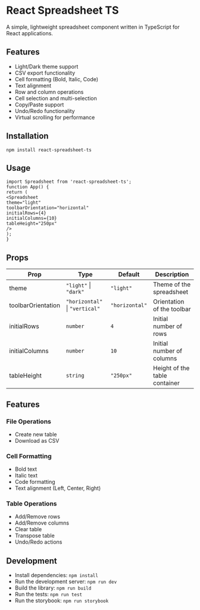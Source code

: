 # React Spreadsheet TS

A simple, lightweight spreadsheet component written in TypeScript for React applications.

## Features

- Light/Dark theme support
- CSV export functionality
- Cell formatting (Bold, Italic, Code)
- Text alignment
- Row and column operations
- Cell selection and multi-selection
- Copy/Paste support
- Undo/Redo functionality
- Virtual scrolling for performance

## Installation
`npm install react-spreadsheet-ts`

## Usage
```tsx
import Spreadsheet from 'react-spreadsheet-ts';
function App() {
return (
<Spreadsheet
theme="light"
toolbarOrientation="horizontal"
initialRows={4}
initialColumns={10}
tableHeight="250px"
/>
);
}
```

## Props

| Prop | Type | Default | Description |
|------|------|---------|-------------|
| theme | `"light"` \| `"dark"` | `"light"` | Theme of the spreadsheet |
| toolbarOrientation | `"horizontal"` \| `"vertical"` | `"horizontal"` | Orientation of the toolbar |
| initialRows | `number` | `4` | Initial number of rows |
| initialColumns | `number` | `10` | Initial number of columns |
| tableHeight | `string` | `"250px"` | Height of the table container |

## Features

### File Operations
- Create new table
- Download as CSV

### Cell Formatting
- Bold text
- Italic text
- Code formatting
- Text alignment (Left, Center, Right)

### Table Operations
- Add/Remove rows
- Add/Remove columns
- Clear table
- Transpose table
- Undo/Redo actions

## Development
- Install dependencies: `npm install`
- Run the development server: `npm run dev`
- Build the library: `npm run build`
- Run the tests: `npm run test`
- Run the storybook: `npm run storybook`

